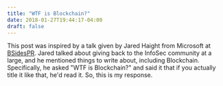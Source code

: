 ```yaml
---
title: "WTF is Blockchain?"
date: 2018-01-27T19:44:17-04:00
draft: false
---
```


This post was inspired by a talk given by Jared Haight from Microsoft at [BSidesPR](http://bsidespr.org/2017/). Jared talked about giving back to the InfoSec community at a large, and he mentioned things to write about, including Blockchain. Specifically, he asked "WTF is Blockchain?" and said it that if you actually title it like that, he'd read it. So, this is my response. 
